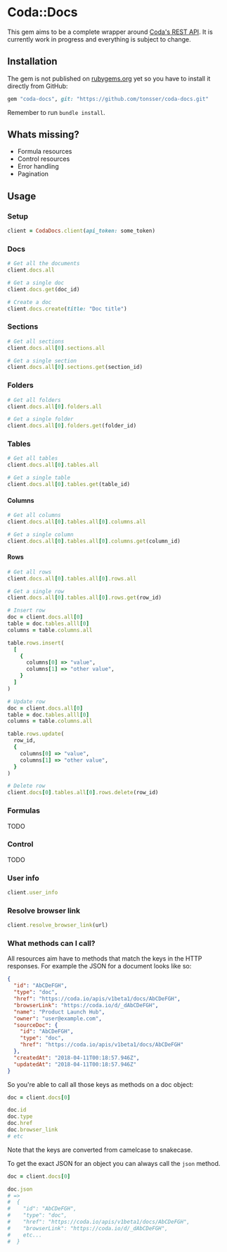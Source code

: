 # Coda::Docs

This gem aims to be a complete wrapper around [Coda's REST API](https://coda.io/developers/apis/v1beta1). It is currently work in progress and everything is subject to change.

## Installation

The gem is not published on [rubygems.org](rubygems.org) yet so you have to install it directly from GitHub:

```ruby
gem "coda-docs", git: "https://github.com/tonsser/coda-docs.git"
```

Remember to run `bundle install`.

## Whats missing?

- Formula resources
- Control resources
- Error handling
- Pagination

## Usage

### Setup

```ruby
client = CodaDocs.client(api_token: some_token)
```

### Docs

```ruby
# Get all the documents
client.docs.all

# Get a single doc
client.docs.get(doc_id)

# Create a doc
client.docs.create(title: "Doc title")
```

### Sections

```ruby
# Get all sections
client.docs.all[0].sections.all

# Get a single section
client.docs.all[0].sections.get(section_id)
```

### Folders

```ruby
# Get all folders
client.docs.all[0].folders.all

# Get a single folder
client.docs.all[0].folders.get(folder_id)
```

### Tables

```ruby
# Get all tables
client.docs.all[0].tables.all

# Get a single table
client.docs.all[0].tables.get(table_id)
```

#### Columns

```ruby
# Get all columns
client.docs.all[0].tables.all[0].columns.all

# Get a single column
client.docs.all[0].tables.all[0].columns.get(column_id)
```

#### Rows

```ruby
# Get all rows
client.docs.all[0].tables.all[0].rows.all

# Get a single row
client.docs.all[0].tables.all[0].rows.get(row_id)

# Insert row
doc = client.docs.all[0]
table = doc.tables.alll[0]
columns = table.columns.all

table.rows.insert(
  [
    {
      columns[0] => "value",
      columns[1] => "other value",
    }
  ]
)

# Update row
doc = client.docs.all[0]
table = doc.tables.alll[0]
columns = table.columns.all

table.rows.update(
  row_id,
  {
    columns[0] => "value",
    columns[1] => "other value",
  }
)

# Delete row
client.docs[0].tables.all[0].rows.delete(row_id)
```

### Formulas

TODO

### Control

TODO

### User info

```ruby
client.user_info
```

### Resolve browser link

```ruby
client.resolve_browser_link(url)
```

### What methods can I call?

All resources aim have to methods that match the keys in the HTTP responses. For example the JSON for a document looks like so:

```json
{
  "id": "AbCDeFGH",
  "type": "doc",
  "href": "https://coda.io/apis/v1beta1/docs/AbCDeFGH",
  "browserLink": "https://coda.io/d/_dAbCDeFGH",
  "name": "Product Launch Hub",
  "owner": "user@example.com",
  "sourceDoc": {
    "id": "AbCDeFGH",
    "type": "doc",
    "href": "https://coda.io/apis/v1beta1/docs/AbCDeFGH"
  },
  "createdAt": "2018-04-11T00:18:57.946Z",
  "updatedAt": "2018-04-11T00:18:57.946Z"
}
```

So you're able to call all those keys as methods on a doc object:

```ruby
doc = client.docs[0]

doc.id
doc.type
doc.href
doc.browser_link
# etc
```

Note that the keys are converted from camelcase to snakecase.

To get the exact JSON for an object you can always call the `json` method.

```ruby
doc = client.docs[0]

doc.json
# =>
#  {
#    "id": "AbCDeFGH",
#    "type": "doc",
#    "href": "https://coda.io/apis/v1beta1/docs/AbCDeFGH",
#    "browserLink": "https://coda.io/d/_dAbCDeFGH",
#    etc...
#  }
```
